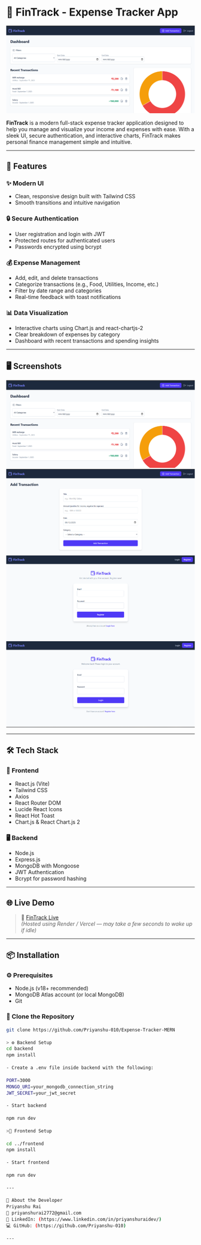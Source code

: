 # 💸 FinTrack - Expense Tracker App

![FinTrack Screenshot](./assets/dashboard.png)

**FinTrack** is a modern full-stack expense tracker application designed to help you manage and visualize your income and expenses with ease. With a sleek UI, secure authentication, and interactive charts, FinTrack makes personal finance management simple and intuitive.

---

## 🚀 Features

### ✨ Modern UI
- Clean, responsive design built with Tailwind CSS
- Smooth transitions and intuitive navigation

### 🔒 Secure Authentication
- User registration and login with JWT
- Protected routes for authenticated users
- Passwords encrypted using bcrypt

### 💰 Expense Management
- Add, edit, and delete transactions
- Categorize transactions (e.g., Food, Utilities, Income, etc.)
- Filter by date range and categories
- Real-time feedback with toast notifications

### 📊 Data Visualization
- Interactive charts using Chart.js and react-chartjs-2
- Clear breakdown of expenses by category
- Dashboard with recent transactions and spending insights

---

## 🖥️ Screenshots

![Dashboard](./assets/dashboard.png)
![Add Transaction](./assets/add-transaction.png)
![Register](./assets/register.png)
![Login](./assets/login.png)

---

## 🛠️ Tech Stack

### 🔧 Frontend
- React.js (Vite)
- Tailwind CSS
- Axios
- React Router DOM
- Lucide React Icons
- React Hot Toast
- Chart.js & React Chart.js 2

### 🖥️ Backend
- Node.js
- Express.js
- MongoDB with Mongoose
- JWT Authentication
- Bcrypt for password hashing

---

## 🌐 Live Demo

> 🚀 [FinTrack Live](https://your-live-demo-link.com)  
> *(Hosted using Render / Vercel — may take a few seconds to wake up if idle)*

---

## 📦 Installation

### ⚙️ Prerequisites
- Node.js (v18+ recommended)
- MongoDB Atlas account (or local MongoDB)
- Git

### 📁 Clone the Repository
```bash
git clone https://github.com/Priyanshu-010/Expense-Tracker-MERN

> ⚙️ Backend Setup
cd backend
npm install

- Create a .env file inside backend with the following:

PORT=3000
MONGO_URI=your_mongodb_connection_string
JWT_SECRET=your_jwt_secret

- Start backend

npm run dev

>🎨 Frontend Setup 

cd ../frontend
npm install

- Start frontend

npm run dev

---

👤 About the Developer
Priyanshu Rai
📧 priyanshurai2772@gmail.com
🔗 LinkedIn: (https://www.linkedin.com/in/priyanshuraidev/)
💻 GitHub: (https://github.com/Priyanshu-010)

---

